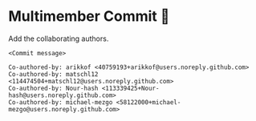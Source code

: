 # Multimember Commit :busts_in_silhouette:

Add the collaborating authors.

```Text
<Commit message>

Co-authored-by: arikkof <40759193+arikkof@users.noreply.github.com>
Co-authored-by: matschl12 <114474504+matschl12@users.noreply.github.com>
Co-authored-by: Nour-hash <113339425+Nour-hash@users.noreply.github.com>
Co-authored-by: michael-mezgo <58122000+michael-mezgo@users.noreply.github.com>
```
